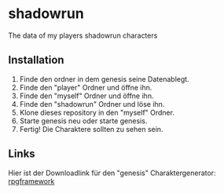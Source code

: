 # shadowrun
The data of my players shadowrun characters

## Installation
1. Finde den ordner in dem genesis seine Datenablegt.
2. Finde den "player" Ordner und öffne ihn.
3. Finde den "myself" Ordner und öffne ihn.
4. Finde den "shadowrun" Ordner und löse ihn.
5. Klone dieses repository in den "myself" Ordner.
6. Starte genesis neu oder starte genesis.
7. Fertig! Die Charaktere sollten zu sehen sein.

## Links
Hier ist der Downloadlink für den "genesis" Charaktergenerator: [rpgframework](https://www.rpgframework.de/index.php/de/genesis-2/)
